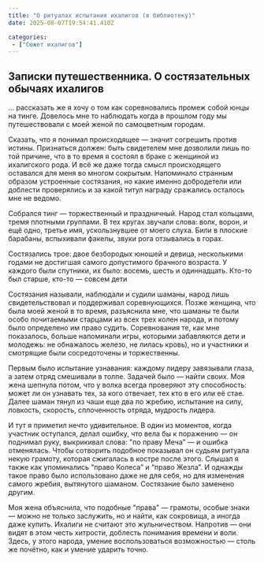 ```yaml
---
title: "О ритуалах испытания ихалигов (в библиотеку)"
date: 2025-08-07T19:54:41.410Z

categories:
 - ["Сюжет ихалигов"]
---
```


Записки путешественника. О состязательных обычаях ихалигов
----------------------------------------------------------

... рассказать же я хочу о том как соревновались промеж собой юнцы на
тинге. Довелось мне то наблюдать когда в прошлом году мы путешествовали
с моей женой по самоцветным городам.

Сказать, что я понимал происходящее — значит согрешить против истины.
Признаться должен: быть свидетелем мне дозволили лишь по той причине,
что в то время я состоял в браке с женщиной из ихалигского рода. И всё
же даже тогда смысл происходящего оставался для меня во многом сокрытым.
Напоминало странным образом устроенные состязания, но какие именно
добродетели или доблести проверялись и за какой титул награду сражались
осталось мне не ведомо.

Собрался тинг — торжественный и праздничный. Народ стал кольцами, тремя
плотными группами. В тех кругах звучали слова: волк, ворон, и ещё одно,
третье имя, ускользнувшее от моего слуха. Били в плоские барабаны,
вспыхивали факелы, звуки рога отзывались в горах.

Состязались трое: двое безбородых юношей и девица, несколькими годами не
достигшая самого допустимого брачного возраста. У каждого были спутники,
их было: восемь, шесть и одиннадцать. Кто-то был старше, кто-то — совсем
дети

Состязания называли, наблюдали и судили шаманы, народ лишь
свидетельствовал и поддерживал соревнующихся. Позже женщина, что была
моей женой в то время, разъяснила мне, что шаманы те были особо
почитаемыми старцами из всех трех колен народа, и потому было определено
им право судить. Соревнования те, как мне показалось, больше напоминали
игры, которыми забавляются дети и молодежь: не обнажалось железо, не
лилась кровь), но и участники и смотрящие были сосредоточены и
торжественны.

Первым было испытание узнавания: каждому лидеру завязывали глаза, а
затем отряд смешивали в толпе. Задачей было — найти своих. Моя жена
шепнула потом, что у волка всегда проверяют эту способность: может ли он
узнавать тех, за кого отвечает, тех кто в его или её стае. Далее шаман
тянул из чаши еще два по жребию, испытание на силу, ловкость, скорость,
сплоченность отряда, мудрость лидера.

И тут я приметил нечто удивительное. В один из моментов, когда участник
оступался, делал ошибку, что вела бы к поражению — он поднимал руку,
выкрикивал слова: "по праву Меча” — и ошибка отменялась. Чтобы сотворить
подобное показывал он судьям ритуала некую грамоту, которая сжигалась в
костре после этого. Слышал я также как упоминались “право Колеса” и
“право Жезла”. И однажды такое право было использовано даже не для себя,
но для изменения самого жребия, вытянутого шаманом. Состязание было
заменено другим.

Моя жена объяснила, что подобные "права" — грамоты, особые знаки — можно
не только заслужить, но и найти, как сокровища, а иногда даже купить.
Ихалиги не считают это жульничеством. Напротив — они видят в этом честь
хитрости, доблесть понимания времени и воли. Здесь, у этого народа,
умение воспользоваться возможностью — столь же почётно, как и умение
ударить точно.
